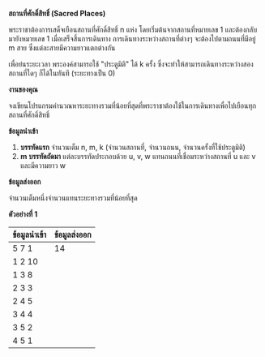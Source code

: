 **สถานที่ศักดิ์สิทธิ์ (Sacred Places)**

พระราชาต้องการเสด็จเยือนสถานที่ศักดิ์สิทธิ์ n แห่ง โดยเริ่มต้นจากสถานที่หมายเลข 1 และต้องกลับมายังหมายเลข 1 เมื่อเสร็จสิ้นการเดินทาง การเดินทางระหว่างสถานที่ต่างๆ จะต้องไปตามถนนที่มีอยู่ m สาย ซึ่งแต่ละสายมีความยาวแตกต่างกัน

เพื่อย่นระยะเวลา พระองค์สามารถใช้ "ประตูมิติ" ได้ k ครั้ง ซึ่งจะทำให้สามารถเดินทางระหว่างสองสถานที่ใดๆ ก็ได้ในทันที (ระยะทางเป็น 0)

**งานของคุณ**

จงเขียนโปรแกรมคำนวณหาระยะทางรวมที่น้อยที่สุดที่พระราชาต้องใช้ในการเดินทางเพื่อไปเยือนทุกสถานที่ศักดิ์สิทธิ์

**ข้อมูลนำเข้า**

1.  **บรรทัดแรก** จำนวนเต็ม n, m, k (จำนวนสถานที่, จำนวนถนน, จำนวนครั้งที่ใช้ประตูมิติ)
2.  **m บรรทัดถัดมา** แต่ละบรรทัดประกอบด้วย u, v, w แทนถนนที่เชื่อมระหว่างสถานที่ u และ v และมีความยาว w

**ข้อมูลส่งออก**

จำนวนเต็มหนึ่งจำนวนแทนระยะทางรวมที่น้อยที่สุด

**ตัวอย่างที่ 1**

| ข้อมูลนำเข้า | ข้อมูลส่งออก |
| :--- | :--- |
| 5 7 1 | 14 |
| 1 2 10 | |
| 1 3 8 | |
| 2 3 3 | |
| 2 4 5 | |
| 3 4 4 | |
| 3 5 2 | |
| 4 5 1 | |